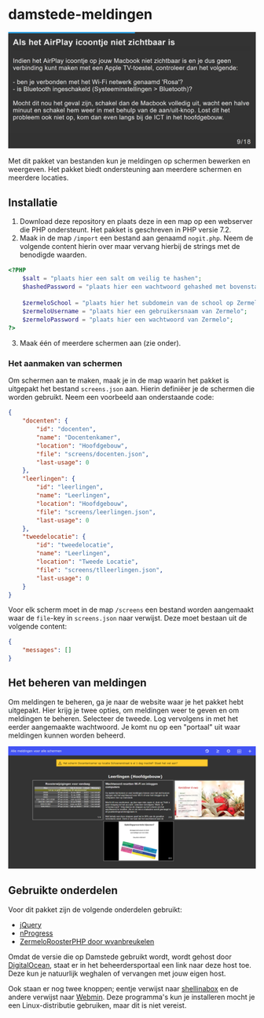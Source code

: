 # damstede-meldingen

![Een voorbeeld van een melding](https://github.com/FreekBes/damstede-meldingen/blob/master/imgs/melding.png "Een voorbeeld van een melding")

Met dit pakket van bestanden kun je meldingen op schermen bewerken en weergeven. Het pakket biedt ondersteuning aan meerdere schermen en meerdere locaties.

## Installatie

1. Download deze repository en plaats deze in een map op een webserver die PHP ondersteunt. Het pakket is geschreven in PHP versie 7.2.
2. Maak in de map `/import` een bestand aan genaamd `nogit.php`. Neem de volgende content hierin over maar vervang hierbij de strings met de benodigde waarden.

```php
<?PHP
	$salt = "plaats hier een salt om veilig te hashen";
	$hashedPassword = "plaats hier een wachtwoord gehashed met bovenstaande salt (gebruik de crypt-functie in PHP)";
	
	$zermeloSchool = "plaats hier het subdomein van de school op Zermelo (dus als het domein pascalcollegedamstede.zportal.nl is, voer je hier pascalcollegedamstede in)";
	$zermeloUsername = "plaats hier een gebruikersnaam van Zermelo";
	$zermeloPassword = "plaats hier een wachtwoord van Zermelo";
?>
```

3. Maak één of meerdere schermen aan (zie onder).

### Het aanmaken van schermen

Om schermen aan te maken, maak je in de map waarin het pakket is uitgepakt het bestand `screens.json` aan. Hierin definiëer je de schermen die worden gebruikt. Neem een voorbeeld aan onderstaande code:

```json
{
	"docenten": {
		"id": "docenten",
		"name": "Docentenkamer",
		"location": "Hoofdgebouw",
		"file": "screens/docenten.json",
		"last-usage": 0
	},
	"leerlingen": {
		"id": "leerlingen",
		"name": "Leerlingen",
		"location": "Hoofdgebouw",
		"file": "screens/leerlingen.json",
		"last-usage": 0
	},
	"tweedelocatie": {
		"id": "tweedelocatie",
		"name": "Leerlingen",
		"location": "Tweede Locatie",
		"file": "screens/tlleerlingen.json",
		"last-usage": 0
	}
}
```

Voor elk scherm moet in de map `/screens` een bestand worden aangemaakt waar de `file`-key in `screens.json` naar verwijst. Deze moet bestaan uit de volgende content:

```json
{
    "messages": []
}
```

## Het beheren van meldingen

Om meldingen te beheren, ga je naar de website waar je het pakket hebt uitgepakt. Hier krijg je twee opties, om meldingen weer te geven en om meldingen te beheren. Selecteer de tweede. Log vervolgens in met het eerder aangemaakte wachtwoord. Je komt nu op een "portaal" uit waar meldingen kunnen worden beheerd.

![Meldingenportaal screenshot](https://github.com/FreekBes/damstede-meldingen/blob/master/imgs/portal.png "Het meldingenportaal")

## Gebruikte onderdelen

Voor dit pakket zijn de volgende onderdelen gebruikt:
* [jQuery](https://jquery.com/)
* [nProgress](http://ricostacruz.com/nprogress/)
* [ZermeloRoosterPHP door wvanbreukelen](https://github.com/wvanbreukelen/ZermeloRoosterPHP)

Omdat de versie die op Damstede gebruikt wordt, wordt gehost door [DigitalOcean](https://www.digitalocean.com), staat er in het beheerdersportaal een link naar deze host toe. Deze kun je natuurlijk weghalen of vervangen met jouw eigen host.

Ook staan er nog twee knoppen; eentje verwijst naar [shellinabox](https://help.ubuntu.com/community/shellinabox) en de andere verwijst naar [Webmin](http://www.webmin.com). Deze programma's kun je installeren mocht je een Linux-distributie gebruiken, maar dit is niet vereist.